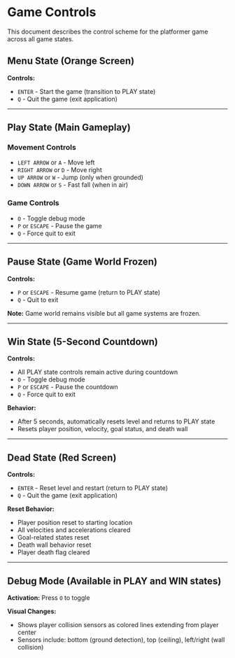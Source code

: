 # Game Controls

This document describes the control scheme for the platformer game across all game states.

## Menu State (Orange Screen)

**Controls:**
- `ENTER` - Start the game (transition to PLAY state)
- `Q` - Quit the game (exit application)

---

## Play State (Main Gameplay)

### Movement Controls
- `LEFT ARROW` or `A` - Move left
- `RIGHT ARROW` or `D` - Move right
- `UP ARROW` or `W` - Jump (only when grounded)
- `DOWN ARROW` or `S` - Fast fall (when in air)

### Game Controls
- `O` - Toggle debug mode
- `P` or `ESCAPE` - Pause the game
- `Q` - Force quit to exit

---

## Pause State (Game World Frozen)

**Controls:**
- `P` or `ESCAPE` - Resume game (return to PLAY state)
- `Q` - Quit to exit

**Note:** Game world remains visible but all game systems are frozen.

---

## Win State (5-Second Countdown)

**Controls:**
- All PLAY state controls remain active during countdown
- `O` - Toggle debug mode
- `P` or `ESCAPE` - Pause the countdown
- `Q` - Force quit to exit

**Behavior:**
- After 5 seconds, automatically resets level and returns to PLAY state
- Resets player position, velocity, goal status, and death wall

---

## Dead State (Red Screen)

**Controls:**
- `ENTER` - Reset level and restart (return to PLAY state)
- `Q` - Quit the game (exit application)

**Reset Behavior:**
- Player position reset to starting location
- All velocities and accelerations cleared
- Goal-related states reset
- Death wall behavior reset
- Player death flag cleared

---

## Debug Mode (Available in PLAY and WIN states)

**Activation:** Press `O` to toggle

**Visual Changes:**
- Shows player collision sensors as colored lines extending from player center
- Sensors include: bottom (ground detection), top (ceiling), left/right (wall collision)

